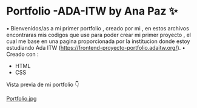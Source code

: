 # Portfolio -ADA-ITW by Ana Paz :sparkles: 
• Bienvenidos/as a mi primer portfolio , creado por mi , en estos archivos encontraras mis codigos que use para poder crear mi primer proyecto , el cual me base en una pagina proporcionada por la institucion donde estoy estudiando Ada ITW (https://frontend-proyecto-portfolio.adaitw.org/).
• Creado con :
- HTML
- CSS

Vista previa de mi portfolio :point_down:

[Portfolio.jpg](https://postimg.cc/64T1FkN0)
